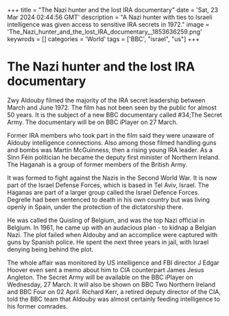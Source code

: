 +++
title = "The Nazi hunter and the lost IRA documentary"
date = 'Sat, 23 Mar 2024 02:44:56 GMT'
description = "A Nazi hunter with ties to Israeli intelligence was given access to sensitive IRA secrets in 1972."
image = 'The_Nazi_hunter_and_the_lost_IRA_documentary__1853636259.png'
keywrods =  []
categories = 'World'
tags = ['BBC', "israel", "us"]
+++

# The Nazi hunter and the lost IRA documentary

Zwy Aldouby filmed the majority of the IRA secret leadership between March and June 1972.
The film has not been seen by the public for almost 50 years.
It is the subject of a new BBC documentary called <bb>#34;The Secret Army.
The documentary will be on BBC iPlayer on 27 March.

Former IRA members who took part in the film said they were unaware of Aldouby intelligence connections.
Also among those filmed handling guns and bombs was Martin McGuinness, then a rising young IRA leader.
As a Sinn Féin politician he became the deputy first minister of Northern Ireland.
The Haganah is a group of former members of the British Army.

It was formed to fight against the Nazis in the Second World War.
It is now part of the Israel Defense Forces, which is based in Tel Aviv, Israel.
The Haganas are part of a larger group called the Israel Defence Forces.
Degrelle had been sentenced to death in his own country but was living openly in Spain, under the protection of the dictatorship there.

He was called the Quisling of Belgium, and was the top Nazi official in Belgium.
In 1961, he came up with an audacious plan - to kidnap a Belgian Nazi.
The plot failed when Aldouby and an accomplice were captured with guns by Spanish police.
He spent the next three years in jail, with Israel denying being behind the plot.

The whole affair was monitored by US intelligence and FBI director J Edgar Hoover even sent a memo about him to CIA counterpart James Jesus Angleton.
The Secret Army will be available on the BBC iPlayer on Wednesday, 27 March.
It will also be shown on BBC Two Northern Ireland and BBC Four on 02 April.
Richard Kerr, a retired deputy director of the CIA, told the BBC team that Aldouby was almost certainly feeding intelligence to his former comrades.


